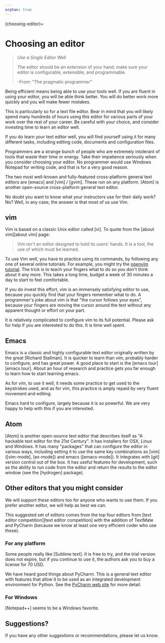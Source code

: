 ```yaml
---
orphan: true
---
```


(choosing-editor)=

# Choosing an editor

> *Use a Single Editor Well*
>
> The editor should be an extension of your hand; make sure your editor is
> configurable, extensible, and programmable.
>
> <p class="attribution">-From: "The pragmatic programmer" </p>

Being efficient means being able to use your tools well.  If you are fluent in
using your editor, you will be able think better.  You will do better work
more quickly and you will make fewer mistakes.

This is particularly so for a text file editor.  Bear in mind that you will
likely spend many hundreds of hours using this editor for various parts of
your work over the rest of your career.  Be careful with your choice, and
consider investing time to learn an editor well.

If you do learn your text editor well, you will find yourself using it for
many different tasks, including editing code, documents and configuration
files.

Programmers are a strange bunch of people who are extremely intolerant of
tools that waste their time or energy.  Take their impatience seriously when
you consider choosing your editor.  No programmer would use Windows Notepad
for writing code, and that is for a very good reason.

The two most well-known and fully-featured cross-platform general text editors
are [emacs] and [vim] / [gvim].  These run on any platform.  [Atom] is another
open-source cross-platform general text editor.

No doubt you want to know what your instructors use for their daily work?  No?
Well, in any case, the answer is that most of us use Vim.

## vim

Vim is based on a classic Unix editor called [vi].  To quote from the [about
vim][about vim] page:

> Vim isn't an editor designed to hold its users' hands. It is a tool, the
> use of which must be learned.

To use Vim well, you have to practice using its commands, by following any one
of several online tutorials. For example, you might try the [openvim tutorial](http://www.openvim.com/tutorial.html).  The trick is to teach your fingers
what to do so you don't think about it any more. This takes a long time,
budget a week of 30 minutes a day to start to feel comfortable.

If you do invest this effort, vim is an immensely satisfying editor to use,
because you quickly find that your fingers remember what to do.  A
programmer's joke about vim is that "the cursor follows your eyes", because
your fingers are moving the cursor around the text without any apparent
thought or effort on your part.

It is relatively complicated to configure vim to its full potential.  Please
ask for help if you are interested to do this.  It is time well spent.

## Emacs

Emacs is a classic and highly configurable text editor originally written by
the great [Richard Stallman].  It is quicker to learn than vim, probably
harder to configure, and has great power.  A good place to start is the [emacs
tour][emacs tour].  About an hour of research and practice gets you far enough to learn
how to start learning emacs.

As for vim, to use it well, it needs some practice to get used to the
keystrokes used, and as for vim, this practice is amply repaid by very fluent
movement and editing.

Emacs hard to configure, largely because it is so powerful.  We are very happy
to help with this if you are interested.

## Atom

[Atom] is another open-source text editor that describes itself as "A hackable
text editor for the 21st Century".  It has installers for OSX, Linux and
Windows.  It has many "packages" that can configure the editor in various
ways, including setting it to use the same key combinations as [vim]
([vim-mode], [ex-mode]) and emacs ([emacs-mode]).  It integrates with [git]
version control out of the box.  It has useful features for development, such
as the ability to run code from the editor and return the results to the
editor window (see the [hydrogen] package).

## Other editors that you might consider

We will support these editors too for anyone who wants to use them.  If you
prefer another editor, we will help as best we can.

This suggested set of editors comes from the top four editors from [text
editor competition][text editor competition] with the addition of TextMate and
PyCharm (because we know at least one very efficient coder who use these).

### For any platform

Some people really like [Sublime text].  It is free to try, and the trial
version does not expire, but if you continue to use it, the authors ask you to
buy a license for 70 USD.

We have heard good things about PyCharm.  This is a general text editor with
features that allow it to be used as an integrated development environment for
Python. See the [PyCharm web site](https://www.jetbrains.com/pycharm/) for more detail.

### For Windows

[Notepad++] seems to be a Windows favorite.

## Suggestions?

If you have any other suggestions or recommendations, please let us know.
